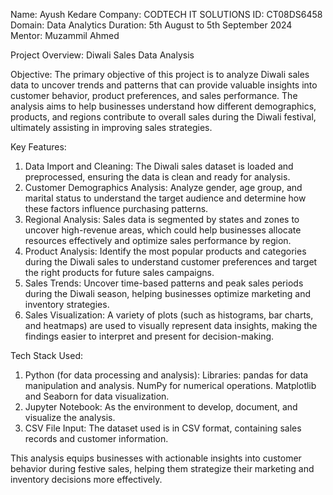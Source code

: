 Name: Ayush Kedare
Company: CODTECH IT SOLUTIONS
ID: CT08DS6458
Domain: Data Analytics
Duration: 5th August to 5th September 2024
Mentor: Muzammil Ahmed

Project Overview: Diwali Sales Data Analysis

Objective: The primary objective of this project is to analyze Diwali sales data to uncover trends and patterns that can provide valuable insights into customer behavior, product preferences, and sales performance. The analysis aims to help businesses understand how different demographics, products, and regions contribute to overall sales during the Diwali festival, ultimately assisting in improving sales strategies.

Key Features:
1.	Data Import and Cleaning:
	The Diwali sales dataset is loaded and preprocessed, ensuring the data is clean and ready for analysis.
2.	Customer Demographics Analysis:
	Analyze gender, age group, and marital status to understand the target audience and determine how these factors influence purchasing patterns.
3.	Regional Analysis:
	Sales data is segmented by states and zones to uncover high-revenue areas, which could help businesses allocate resources effectively and optimize sales performance by region.
4.	Product Analysis:
	Identify the most popular products and categories during the Diwali sales to understand customer preferences and target the right products for future sales campaigns.
5.	Sales Trends:
	Uncover time-based patterns and peak sales periods during the Diwali season, helping businesses optimize marketing and inventory strategies.
6.	Sales Visualization:
	A variety of plots (such as histograms, bar charts, and heatmaps) are used to visually represent data insights, making the findings easier to interpret and present for decision-making.

Tech Stack Used:
1.	Python (for data processing and analysis):
	Libraries:
	pandas for data manipulation and analysis.
	NumPy for numerical operations.
	Matplotlib and Seaborn for data visualization.
2.	Jupyter Notebook:
	As the environment to develop, document, and visualize the analysis.
3.	CSV File Input:
	The dataset used is in CSV format, containing sales records and customer information.

This analysis equips businesses with actionable insights into customer behavior during festive sales, helping them strategize their marketing and inventory decisions more effectively.


